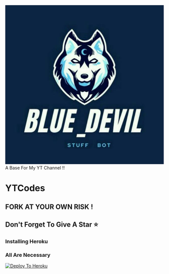 <img src="logo.jpg" alt="indian Bot">
A Base For My YT Channel !!

# YTCodes

## FORK AT YOUR OWN RISK !
## Don't Forget To Give A Star ⭐
### Installing Heroku 

### All Are Necessary
[![Deploy To Heroku](https://www.herokucdn.com/deploy/button.svg)](https://heroku.com/deploy?template=https://github.com/BLUE-DEVIL1134/YTCodes)
